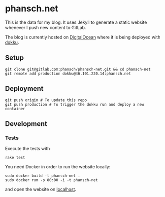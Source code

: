 # phansch.net

This is the data for my blog. It uses Jekyll to generate a static website whenever I push new content to GitLab.

The blog is currently hosted on [DigitalOcean](https://www.digitalocean.com) where it is being deployed with [dokku](http://progrium.viewdocs.io/dokku/).

## Setup

    git clone git@gitlab.com:phansch/phansch-net.git && cd phansch-net
    git remote add production dokku@46.101.220.14:phansch.net

## Deployment

    git push origin # To update this repo
    git push production # To trigger the dokku run and deploy a new container

## Development

### Tests

Execute the tests with

    rake test

You need Docker in order to run the website locally:

    sudo docker build -t phansch-net .
    sudo docker run -p 80:80 -i -t phansch-net

and open the website on [localhost](http://localhost).
